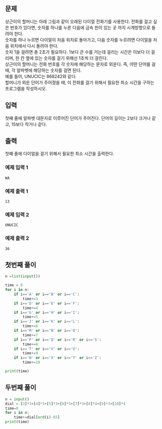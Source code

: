 ## 문제
상근이의 할머니는 아래 그림과 같이 오래된 다이얼 전화기를 사용한다.
전화를 걸고 싶은 번호가 있다면, 숫자를 하나를 누른 다음에 금속 핀이 있는 곳 까지 시계방향으로 돌려야 한다.  
숫자를 하나 누르면 다이얼이 처음 위치로 돌아가고, 다음 숫자를 누르려면 다이얼을 처음 위치에서 다시 돌려야 한다.  
숫자 1을 걸려면 총 2초가 필요하다. 1보다 큰 수를 거는데 걸리는 시간은 이보다 더 걸리며, 한 칸 옆에 있는 숫자를 걸기 위해선 1초씩 더 걸린다.  
상근이의 할머니는 전화 번호를 각 숫자에 해당하는 문자로 외운다. 즉, 어떤 단어를 걸 때, 각 알파벳에 해당하는 숫자를 걸면 된다.  
예를 들어, UNUCIC는 868242와 같다.  
할머니가 외운 단어가 주어졌을 때, 이 전화를 걸기 위해서 필요한 최소 시간을 구하는 프로그램을 작성하시오.  


## 입력
첫째 줄에 알파벳 대문자로 이루어진 단어가 주어진다. 단어의 길이는 2보다 크거나 같고, 15보다 작거나 같다.



## 출력
첫째 줄에 다이얼을 걸기 위해서 필요한 최소 시간을 출력한다.


### 예제 입력 1
```
WA
```
### 예제 출력 1
```
13
```
### 예제 입력 2
```
UNUCIC
```
### 예제 출력 2
```
36
```

## **첫번째 풀이**

```python
n =list(input())

time = 0
for i in n:
    if i=='A' or i=='B' or i=='C':
        time+=3
    if i=='D' or i=='E' or i=='F':
        time+=4
    if i=='G' or i=='H' or i=='I':
        time+=5
    if i=='J' or i=='K' or i=='L':
        time+=6
    if i=='M' or i=='N' or i=='O':
        time+=7
    if i=='P' or i=='Q' or i=='R' or i=='S':
        time+=8
    if i=='T' or i=='V' or i=='U':
        time+=9
    if i=='W' or i=='X' or i=='Y' or i=='Z':
        time+=10

print(time)
```

## 두번째 풀이

```python
n = input()
dial = [3]*3+[4]*3+[5]*3+[6]*3+[7]*3+[8]*4+[9]*3+[10]*4
time=0
for i in n:
    time+=dial[ord(i)-65]
print(time)
```
